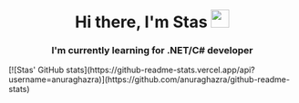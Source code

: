<h1 align="center">Hi there, I'm Stas 
  <img src="https://github.com/blackcater/blackcater/raw/main/images/Hi.gif" height="32"/></h1>
<h3 align="center">I'm currently learning for .NET/C# developer</h3>
[![Stas' GitHub stats](https://github-readme-stats.vercel.app/api?username=anuraghazra)](https://github.com/anuraghazra/github-readme-stats)
